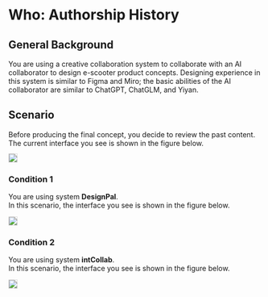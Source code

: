 # Who: Authorship History

## General Background
You are using a creative collaboration system to collaborate with an AI collaborator to design e-scooter product concepts. Designing experience in this system is similar to Figma and Miro; the basic abilities of the AI collaborator are similar to ChatGPT, ChatGLM, and Yiyan.

## Scenario
Before producing the final concept, you decide to review the past content. The current interface you see is shown in the figure below.<br>
<img src="img/RQ1/Who/Authorship_History-intro.webp" style="border: .5px solid Gainsboro; margin-top: 12px; max-width: 75%;">

### Condition 1
You are using system **DesignPal**.<br>
In this scenario, the interface you see is shown in the figure below.

<img src="img/RQ1/Who/Authorship_History-WA.webp" style="border: .5px solid Gainsboro; max-width: 75%;">

### Condition 2
You are using system **intCollab**.<br>
In this scenario, the interface you see is shown in the figure below.

<img src="img/RQ1/Who/Authorship_History-N.webp" style="border: .5px solid Gainsboro; max-width: 75%;">